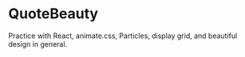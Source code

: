 # QuoteBeauty
Practice with React, animate.css, Particles, display grid, and beautiful design in general.
